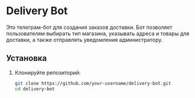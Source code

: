 # Delivery Bot

Это телеграм-бот для создания заказов доставки. Бот позволяет пользователям выбирать тип магазина, указывать адреса и товары для доставки, а также отправлять уведомления администратору.

## Установка

1. Клонируйте репозиторий:
   ```bash
   git clone https://github.com/your-username/delivery-bot.git
   cd delivery-bot
